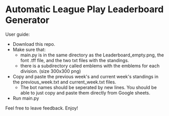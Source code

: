 # Automatic League Play Leaderboard Generator

User guide:

- Download this repo.
- Make sure that:
    - main.py is in the same directory as the Leaderboard_empty.png, the font .tff file, and the two txt files with the standings.
    - there is a subdirectory called emblems with the emblems for each division. (size 300x300 png)
- Copy and paste the previous week's and current week's standings in the previous_week.txt and current_week.txt files.
    - The bot names should be seperated by new lines. You should be able to just copy and paste them directly from Google sheets.
- Run main.py

Feel free to leave feedback. Enjoy!
